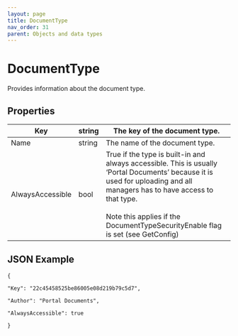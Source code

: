 ```yaml
---
layout: page
title: DocumentType
nav_order: 31
parent: Objects and data types
---
```


# DocumentType

Provides information about the document type.

## Properties

| Key | string | The key of the document type. |
| --- | --- | --- |
| Name | string | The name of the document type. |
| AlwaysAccessible | bool | True if the type is built-in and always accessible. This is usually ‘Portal Documents’ because it is used for uploading and all managers has to have access to that type.<br><br>Note this applies if the DocumentTypeSecurityEnable flag is set (see GetConfig) |

## JSON Example

```
{

"Key": "22c45458525be86005e08d219b79c5d7",

"Author": "Portal Documents",

"AlwaysAccessible": true

}
```
